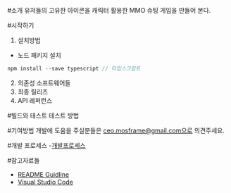 #소개
유저들의 고유한 아이콘을 캐릭터 활용한 MMO 슈팅 게임을 만들어 본다.

#시작하기
1.	설치방법
- 노드 패키지 설치
```js
npm install --save typescript // 타입스크립트
```

2.	의존성 소프트웨어들
3.	최종 릴리즈
4.	API 레퍼런스

#빌드와 테스트
테스트 방법

#기여방법
개발에 도움을 주실분들은 ceo.mosframe@gmail.com으로 의견주세요.

#개발 프로세스
-[개발프로세스](./documents/development.md)


#참고자료들
- [README Guidline](https://www.visualstudio.com/en-us/docs/git/create-a-readme)
- [Visual Studio Code](https://github.com/Microsoft/vscode)
